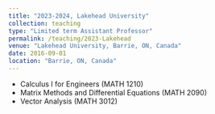 ```yaml
---
title: "2023-2024, Lakehead University"
collection: teaching
type: "Limited term Assistant Professor"
permalink: /teaching/2023-Lakehead
venue: "Lakehead University, Barrie, ON, Canada"
date: 2016-09-01
location: "Barrie, ON, Canada"
---
```


* Calculus I for Engineers (MATH 1210)
* Matrix Methods and Differential Equations (MATH 2090)
* Vector Analysis (MATH 3012)
